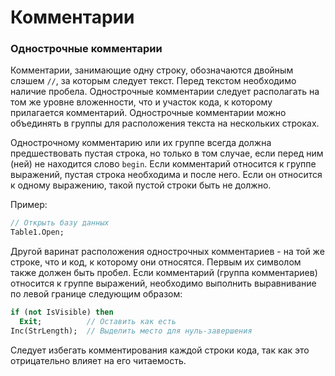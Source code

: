 # Комментарии

### Однострочные комментарии

Комментарии, занимающие одну строку, обозначаются двойным слэшем `//`, за которым следует текст. Перед текстом необходимо наличие пробела. Однострочные комментарии следует располагать на том же уровне вложенности, что и участок кода, к которому прилагается комментарий. Однострочные комментарии можно объединять в группы для расположения текста на нескольких строках.

Однострочному комментарию или их группе всегда должна предшествовать пустая строка, но только в том случае, если перед ним \(ней\) не находится слово `begin`.  Если комментарий относится к группе выражений, пустая строка необходима и после него. Если он относится к одному выражению, такой пустой строки быть не должно.

Пример:

```Pascal
// Открыть базу данных
Table1.Open;
```

Другой варинат расположения однострочных комментариев - на той же строке, что и код, к которому они относятся. Первым их символом также должен быть пробел. Если комментарий \(группа комментариев\) относится к группе выражений, необходимо выполнить выравнивание по левой границе следующим образом:

```Pascal
if (not IsVisible) then
  Exit;          // Оставить как есть
Inc(StrLength);  // Выделить место для нуль-завершения
```

Следует избегать комментирования каждой строки кода, так как это отрицательно влияет на его читаемость.

